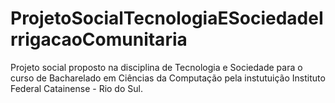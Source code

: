 # ProjetoSocialTecnologiaESociedadeIrrigacaoComunitaria
Projeto social proposto na disciplina de Tecnologia e Sociedade para o curso de Bacharelado em Ciências da Computação pela instutuição Instituto Federal Catainense - Rio do Sul.

